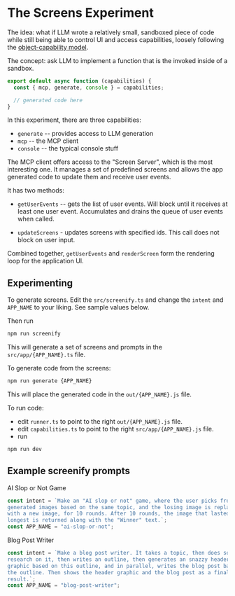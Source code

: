 # The Screens Experiment

The idea: what if LLM wrote a relatively small, sandboxed piece of code while
still being able to control UI and access capabilities, loosely following the
[object-capability model](https://en.wikipedia.org/wiki/Object-capability_model).

The concept: ask LLM to implement a function that is the invoked inside of a
sandbox.

```js
export default async function (capabilities) {
  const { mcp, generate, console } = capabilities;

  // generated code here
}
```

In this experiment, there are three capabilities:

- `generate` -- provides access to LLM generation
- `mcp` -- the MCP client
- `console` -- the typical console stuff

The MCP client offers access to the "Screen Server", which is the most
interesting one. It manages a set of predefined screens and allows the app
generated code to update them and receive user events.

It has two methods:

- `getUserEvents` -- gets the list of user events. Will block until it receives
  at least one user event. Accumulates and drains the queue of user events when
  called.

- `updateScreens` - updates screens with specified ids. This call does not block
  on user input.

Combined together, `getUserEvents` and `renderScreen` form the rendering loop
for the application UI.

## Experimenting

To generate screens. Edit the `src/screenify.ts` and change the `intent` and
`APP_NAME` to your liking. See sample values below.

Then run

```sh
npm run screenify
```

This will generate a set of screens and prompts in the `src/app/{APP_NAME}.ts`
file.

To generate code from the screens:

```sh
npm run generate {APP_NAME}
```

This will place the generated code in the `out/{APP_NAME}.js` file.

To run code:

- edit `runner.ts` to point to the right `out/{APP_NAME}.js` file.
- edit `capabilities.ts` to point to the right `src/app/{APP_NAME}.js` file.
- run

```sh
npm run dev
```

## Example screenify prompts

AI Slop or Not Game

```ts
const intent = `Make an "AI slop or not" game, where the user picks from two 
generated images based on the same topic, and the losing image is replaced 
with a new image, for 10 rounds. After 10 rounds, the image that lasted the 
longest is returned along with the "Winner" text.`;
const APP_NAME = "ai-slop-or-not";
```

Blog Post Writer

```ts
const intent = `Make a blog post writer. It takes a topic, then does some
research on it, then writes an outline, then generates an snazzy header
graphic based on this outline, and in parallel, writes the blog post based on
the outline. Then shows the header graphic and the blog post as a final
result.`;
const APP_NAME = "blog-post-writer";
```
